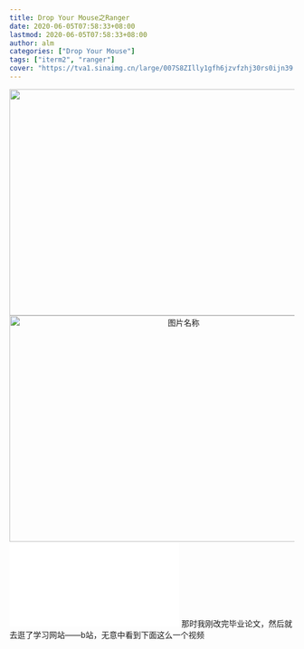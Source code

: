 ```yaml
---
title: Drop Your Mouse之Ranger
date: 2020-06-05T07:58:33+08:00
lastmod: 2020-06-05T07:58:33+08:00
author: alm
categories: ["Drop Your Mouse"]
tags: ["iterm2", "ranger"]
cover: "https://tva1.sinaimg.cn/large/007S8ZIlly1gfh6jzvfzhj30rs0ijn39.jpg"
---
```

<div align="center">
<img src="" width="600" height="400" alt=""/>
</div>
<div align="center">
 <img src="https://media.giphy.com/media/Tdj1d5L1PMAIn0XKgU/source.gif" width = "600" height = "400" alt="图片名称"/>
</div>
<iframe src="//player.bilibili.com/player.html?aid=55498503&bvid=BV164411P7tw&cid=97032762&page=1" scrolling="no" border="0" frameborder="no" framespacing="0" allowfullscreen="true"> </iframe>
那时我刚改完毕业论文，然后就去逛了学习网站——b站，无意中看到下面这么一个视频
